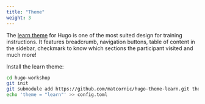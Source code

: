 ```yaml
---
title: "Theme"
weight: 3
---
```


The [learn theme](https://learn.netlify.com/en/) for Hugo is one of the most
suited design for training instructions. It features breadcrumb, navigation
buttons, table of content in the sidebar, checkmark to know which sections
the participant visited and much more!

Install the learn theme:

```sh
cd hugo-workshop
git init
git submodule add https://github.com/matcornic/hugo-theme-learn.git themes/learn
echo 'theme = "learn"' >> config.toml
```